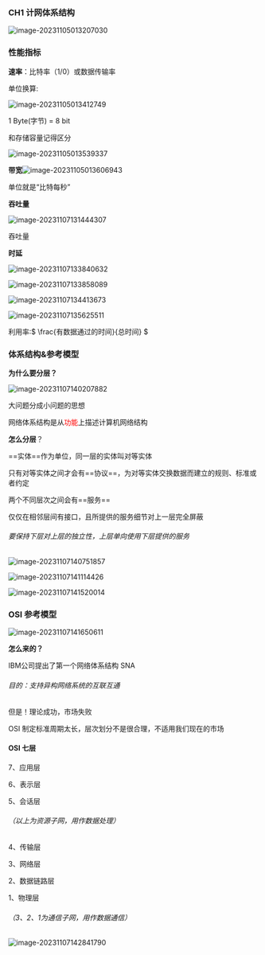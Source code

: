 ### CH1 计网体系结构



![image-20231105013207030](./assets\image-20231105013207030.png)



### 性能指标

**速率**：比特率（1/0）或数据传输率

单位换算:

![image-20231105013412749](./assets\image-20231105013412749.png)

1 Byte(字节) = 8 bit

和存储容量记得区分

![image-20231105013539337](./assets\image-20231105013539337.png)



**带宽**![image-20231105013606943](./assets\image-20231105013606943.png)

单位就是“比特每秒”







**吞吐量**

![image-20231107131444307](./assets/image-20231107131444307.png)

吞吐量 



**时延**

![image-20231107133840632](./assets/image-20231107133840632.png)

![image-20231107133858089](./assets/image-20231107133858089.png)

![image-20231107134413673](./assets/image-20231107134413673.png)

![image-20231107135625511](./assets/image-20231107135625511.png)

利用率:$ \frac{有数据通过的时间}{总时间} $



### 体系结构&参考模型

**为什么要分层？**

![image-20231107140207882](./assets/image-20231107140207882.png)

大问题分成小问题的思想

网络体系结构是从<span style="color:red;">功能</span>上描述计算机网络结构





**怎么分层**？

==实体==作为单位，同一层的实体叫对等实体

只有对等实体之间才会有==协议==，为对等实体交换数据而建立的规则、标准或者约定

两个不同层次之间会有==服务==

仅仅在相邻层间有接口，且所提供的服务细节对上一层完全屏蔽

###### 要保持下层对上层的独立性，上层单向使用下层提供的服务

![image-20231107140751857](./assets/image-20231107140751857.png)

![image-20231107141114426](./assets/image-20231107141114426.png)

![image-20231107141520014](./assets/image-20231107141520014.png)









### OSI 参考模型

![image-20231107141650611](./assets/image-20231107141650611.png)

**怎么来的？**

IBM公司提出了第一个网络体系结构 SNA

###### 目的：支持异构网络系统的互联互通

但是！理论成功，市场失败

OSI 制定标准周期太长，层次划分不是很合理，不适用我们现在的市场



#### OSI 七层

7、应用层



 

6、表示层

5、会话层

###### （以上为资源子网，用作数据处理）

4、传输层

3、网络层

2、数据链路层

1、物理层

###### （3、2、1为通信子网，用作数据通信）

![image-20231107142841790](./assets/image-20231107142841790.png)

























